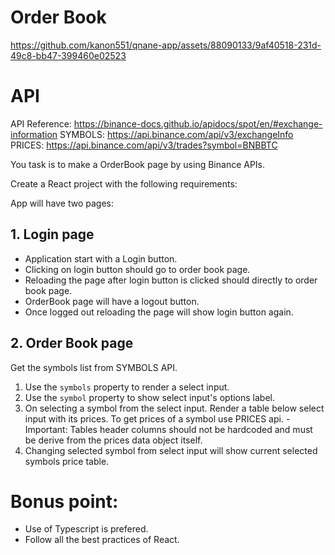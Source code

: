 # Order Book


https://github.com/kanon551/qnane-app/assets/88090133/9af40518-231d-49c8-bb47-399460e02523


# API
API Reference: https://binance-docs.github.io/apidocs/spot/en/#exchange-information
SYMBOLS: https://api.binance.com/api/v3/exchangeInfo
PRICES: https://api.binance.com/api/v3/trades?symbol=BNBBTC


You task is to make a OrderBook page by using Binance APIs.

Create a React project with the following requirements:

App will have two pages:

## 1. Login page
  - Application start with a Login button.
  - Clicking on login button should go to order book page.
  - Reloading the page after login button is clicked should directly to order book page.
  - OrderBook page will have a logout button.
  - Once logged out reloading the page will show login button again.

## 2. Order Book page
Get the symbols list from SYMBOLS API.
  1. Use the `symbols` property to render a select input.
  2. Use the `symbol` property to show select input's options label.
  3. On selecting a symbol from the select input. Render a table below select input with its prices. To get prices of a symbol use PRICES api.
    - Important: Tables header columns should not be hardcoded and must be derive from the prices data object itself.
  4. Changing selected symbol from select input will show current selected symbols price table.

# Bonus point:
 - Use of Typescript is prefered.
 - Follow all the best practices of React.
